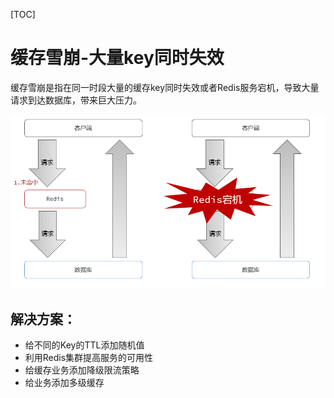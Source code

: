 

[TOC]

# 缓存雪崩-大量key同时失效



缓存雪崩是指在同一时段大量的缓存key同时失效或者Redis服务宕机，导致大量请求到达数据库，带来巨大压力。

![image-20221108223414264](11_缓存雪崩-大量key同时失效/image-20221108223414264.png)



## 解决方案：

- 给不同的Key的TTL添加随机值
- 利用Redis集群提高服务的可用性
- 给缓存业务添加降级限流策略
- 给业务添加多级缓存